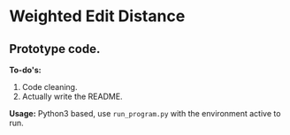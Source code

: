 # Weighted Edit Distance
## Prototype code.

**To-do's:**
1. Code cleaning.
2. Actually write the README.

**Usage:**
Python3 based, use `run_program.py` with the environment active to run.
